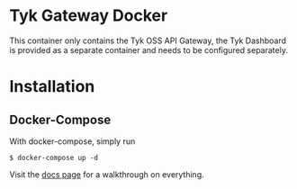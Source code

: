 Tyk Gateway Docker
=================================

This container only contains the Tyk OSS API Gateway, the Tyk Dashboard is provided as a separate container and needs to be configured separately.


# Installation


## Docker-Compose

With docker-compose, simply run 
```
$ docker-compose up -d
```

Visit the [docs page](http://sedky.ca/tyk-gw-docker-dev-env/docs/gateway/overview) for a walkthrough on everything.
